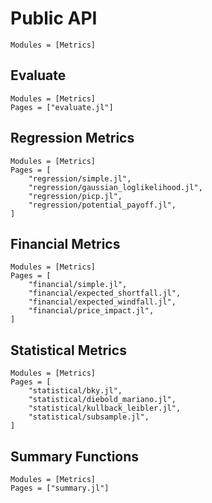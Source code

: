 # Public API

```@index
Modules = [Metrics]
```

## Evaluate

```@autodocs
Modules = [Metrics]
Pages = ["evaluate.jl"]
```

## Regression Metrics

```@autodocs
Modules = [Metrics]
Pages = [
    "regression/simple.jl",
    "regression/gaussian_loglikelihood.jl",
    "regression/picp.jl",
    "regression/potential_payoff.jl",
]
```

## Financial Metrics

```@autodocs
Modules = [Metrics]
Pages = [
    "financial/simple.jl",
    "financial/expected_shortfall.jl",
    "financial/expected_windfall.jl",
    "financial/price_impact.jl",
]
```

## Statistical Metrics

```@autodocs
Modules = [Metrics]
Pages = [
    "statistical/bky.jl",
    "statistical/diebold_mariano.jl",
    "statistical/kullback_leibler.jl",
    "statistical/subsample.jl",
]
```

## Summary Functions

```@autodocs
Modules = [Metrics]
Pages = ["summary.jl"]
```